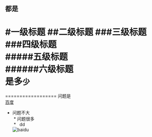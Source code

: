 都是
------
#一级标题
##二级标题
###三级标题<br>
###四级标题<br>
#####五级标题<br>
######六级标题<br>
是多`少`
=====

==================
问题是<br>[百度](https://www.baidu.com/)


* 问题不大<br>
  *  问题很多<br>
  *   dd<br>
![baidu](http://www.baidu.com/img/bdlogo.gif "百度logo") 
